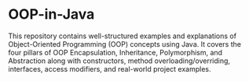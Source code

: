# OOP-in-Java
This repository contains well-structured examples and explanations of Object-Oriented Programming (OOP) concepts using Java. It covers the four pillars of OOP Encapsulation, Inheritance, Polymorphism, and Abstraction along with constructors, method overloading/overriding, interfaces, access modifiers, and real-world project examples. 
